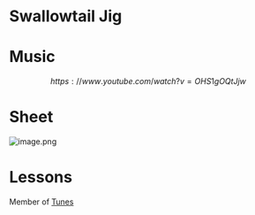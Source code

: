 # Swallowtail Jig   
# Music   

$$
https://www.youtube.com/watch?v=OHS1gOQtJjw
$$
# Sheet   
![image.png](files/image_i.png)    
# Lessons   
   
Member of [Tunes](tunes.md)    

